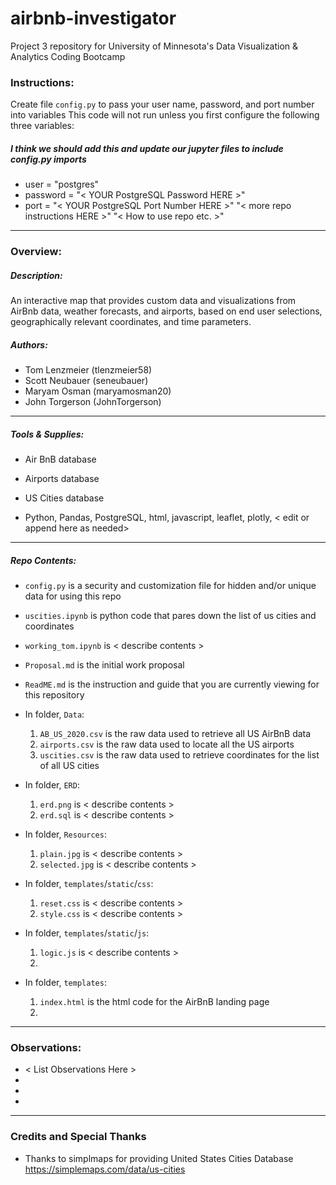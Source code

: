 # airbnb-investigator
Project 3 repository for University of Minnesota's Data Visualization & Analytics Coding Bootcamp

### Instructions:
Create file `config.py` to pass your user name, password, and port number into variables
This code will not run unless you first configure the following three variables:
##### I think we should add this and update our jupyter files to include config.py imports
* user = "postgres"
* password = "< YOUR PostgreSQL Password HERE >"
* port = "< YOUR PostgreSQL Port Number HERE >"
"< more repo instructions HERE >"
"< How to use repo etc. >"
---

### Overview:

##### Description:
An interactive map that provides custom data and visualizations from AirBnb data, weather forecasts, and airports, based on end user selections, geographically relevant coordinates, and time parameters.

##### Authors:
* Tom Lenzmeier (tlenzmeier58)
* Scott Neubauer (seneubauer)
* Maryam Osman (maryamosman20)
* John Torgerson (JohnTorgerson)
---

##### Tools & Supplies:
* Air BnB database
* Airports database
* US Cities database

* Python, Pandas, PostgreSQL, html, javascript, leaflet, plotly,  < edit or append here as needed>
---

##### Repo Contents:

* `config.py` is a security and customization file for hidden and/or unique data for using this repo
* `uscities.ipynb` is python code that pares down the list of us cities and coordinates
* `working_tom.ipynb` is < describe contents >
* `Proposal.md` is the initial work proposal
* `ReadME.md` is the instruction and guide that you are currently viewing for this repository
    
* In folder, `Data`:
    1. `AB_US_2020.csv` is the raw data used to retrieve all US AirBnB data
    2. `airports.csv` is the raw data used to locate all the US airports
    3. `uscities.csv` is the raw data used to retrieve coordinates for the list of all US cities

* In folder, `ERD`:
    1. `erd.png` is < describe contents >
    2. `erd.sql` is < describe contents >

* In folder, `Resources`:
    1. `plain.jpg` is < describe contents >
    2. `selected.jpg` is < describe contents >

* In folder, `templates`/`static`/`css`:
    1. `reset.css` is < describe contents >
    2. `style.css` is < describe contents >
    
* In folder, `templates`/`static`/`js`:
    1. `logic.js` is < describe contents >
    2. 
    
* In folder, `templates`:
    1. `index.html` is the html code for the AirBnB landing page
    2.
---

### Observations:
* < List Observations Here >
* 
* 
* 

---

### Credits and Special Thanks

* Thanks to simplmaps for providing United States Cities Database https://simplemaps.com/data/us-cities